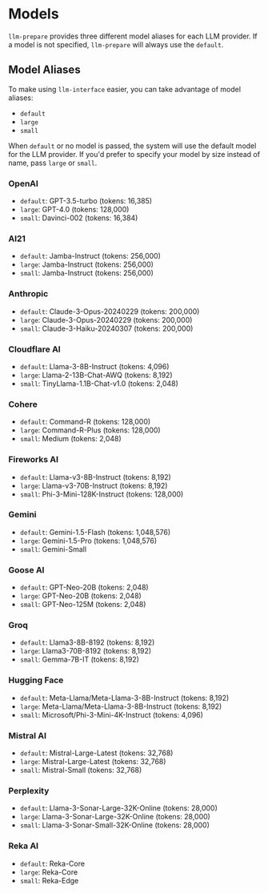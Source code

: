 # Models

`llm-prepare` provides three different model aliases for each LLM provider. If a model is not specified, `llm-prepare` will always use the `default`.

## Model Aliases

To make using `llm-interface` easier, you can take advantage of model aliases:

- `default`
- `large`
- `small`

When `default` or no model is passed, the system will use the default model for the LLM provider. If you'd prefer to specify your model by size instead of name, pass `large` or `small`.

### OpenAI

- `default`: GPT-3.5-turbo (tokens: 16,385)
- `large`: GPT-4.0 (tokens: 128,000)
- `small`: Davinci-002 (tokens: 16,384)

### AI21

- `default`: Jamba-Instruct (tokens: 256,000)
- `large`: Jamba-Instruct (tokens: 256,000)
- `small`: Jamba-Instruct (tokens: 256,000)

### Anthropic

- `default`: Claude-3-Opus-20240229 (tokens: 200,000)
- `large`: Claude-3-Opus-20240229 (tokens: 200,000)
- `small`: Claude-3-Haiku-20240307 (tokens: 200,000)

### Cloudflare AI

- `default`: Llama-3-8B-Instruct (tokens: 4,096)
- `large`: Llama-2-13B-Chat-AWQ (tokens: 8,192)
- `small`: TinyLlama-1.1B-Chat-v1.0 (tokens: 2,048)

### Cohere

- `default`: Command-R (tokens: 128,000)
- `large`: Command-R-Plus (tokens: 128,000)
- `small`: Medium (tokens: 2,048)

### Fireworks AI

- `default`: Llama-v3-8B-Instruct (tokens: 8,192)
- `large`: Llama-v3-70B-Instruct (tokens: 8,192)
- `small`: Phi-3-Mini-128K-Instruct (tokens: 128,000)

### Gemini

- `default`: Gemini-1.5-Flash (tokens: 1,048,576)
- `large`: Gemini-1.5-Pro (tokens: 1,048,576)
- `small`: Gemini-Small

### Goose AI

- `default`: GPT-Neo-20B (tokens: 2,048)
- `large`: GPT-Neo-20B (tokens: 2,048)
- `small`: GPT-Neo-125M (tokens: 2,048)

### Groq

- `default`: Llama3-8B-8192 (tokens: 8,192)
- `large`: Llama3-70B-8192 (tokens: 8,192)
- `small`: Gemma-7B-IT (tokens: 8,192)

### Hugging Face

- `default`: Meta-Llama/Meta-Llama-3-8B-Instruct (tokens: 8,192)
- `large`: Meta-Llama/Meta-Llama-3-8B-Instruct (tokens: 8,192)
- `small`: Microsoft/Phi-3-Mini-4K-Instruct (tokens: 4,096)

### Mistral AI

- `default`: Mistral-Large-Latest (tokens: 32,768)
- `large`: Mistral-Large-Latest (tokens: 32,768)
- `small`: Mistral-Small (tokens: 32,768)

### Perplexity

- `default`: Llama-3-Sonar-Large-32K-Online (tokens: 28,000)
- `large`: Llama-3-Sonar-Large-32K-Online (tokens: 28,000)
- `small`: Llama-3-Sonar-Small-32K-Online (tokens: 28,000)

### Reka AI

- `default`: Reka-Core
- `large`: Reka-Core
- `small`: Reka-Edge

